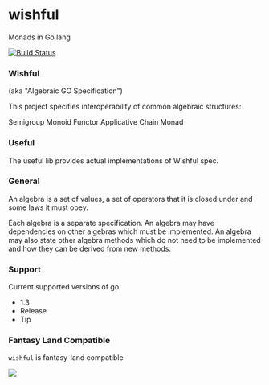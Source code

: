 wishful
=======

Monads in Go lang

[![Build Status](https://api.travis-ci.org/SimonRichardson/wishful.png?branch=develop)](https://travis-ci.org/SimonRichardson/wishful)

### Wishful

(aka "Algebraic GO Specification")

This project specifies interoperability of common algebraic structures:

Semigroup
Monoid
Functor
Applicative
Chain
Monad

### Useful

The useful lib provides actual implementations of Wishful spec.

### General

An algebra is a set of values, a set of operators that it is closed under and 
some laws it must obey.

Each algebra is a separate specification. An algebra may have dependencies on 
other algebras which must be implemented. An algebra may also state other 
algebra methods which do not need to be implemented and how they can be 
derived from new methods.

### Support

Current supported versions of go.

- 1.3
- Release
- Tip

### Fantasy Land Compatible

`wishful` is fantasy-land compatible

[
  ![](https://raw.github.com/fantasyland/fantasy-land/master/logo.png)
](https://github.com/fantasyland/fantasy-land)
